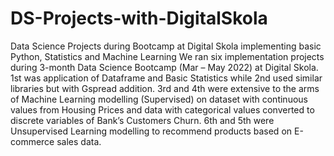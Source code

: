 # DS-Projects-with-DigitalSkola
Data Science Projects during Bootcamp at Digital Skola implementing basic Python, Statistics and Machine Learning
We ran six implementation projects during 3-month Data Science Bootcamp (Mar – May 2022) at Digital Skola. 1st was application of Dataframe and Basic Statistics while 2nd used similar libraries but with Gspread addition. 3rd and 4th were extensive to the arms of Machine Learning modelling (Supervised) on dataset with continuous values from Housing Prices and data with categorical values converted to discrete variables of Bank’s Customers Churn. 6th and 5th were Unsupervised Learning modelling to recommend products based on E-commerce sales data.
